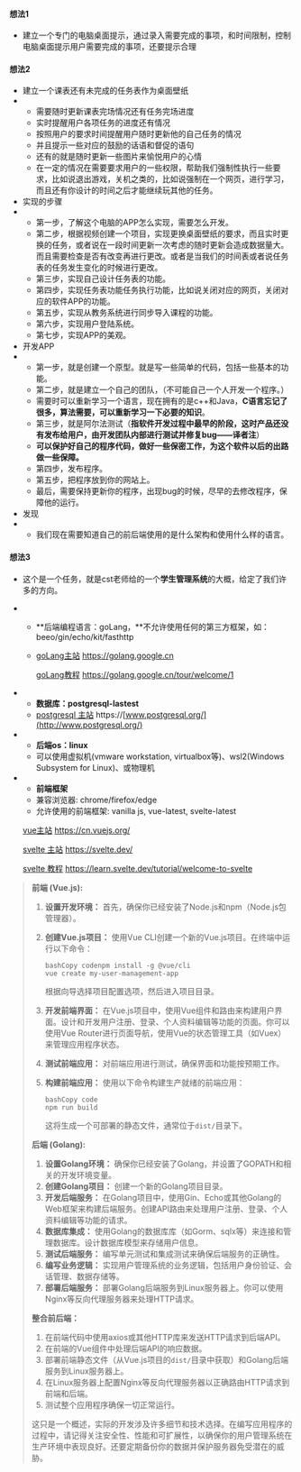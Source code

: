 

#### 想法1

+ 建立一个专门的电脑桌面提示，通过录入需要完成的事项，和时间限制，控制电脑桌面提示用户需要完成的事项，还要提示合理

#### 想法2

+ 建立一个课表还有未完成的任务表作为桌面壁纸
+ + 需要随时更新课表完场情况还有任务完场进度
  + 实时提醒用户各项任务的进度还有情况
  + 按照用户的要求时间提醒用户随时更新他的自己任务的情况
  + 并且提示一些对应的鼓励的话语和督促的语句
  + 还有的就是随时更新一些图片来愉悦用户的心情
  + 在一定的情况在需要要求用户的一些权限，帮助我们强制性执行一些要求，比如说退出游戏，关机之类的，比如说强制在一个网页，进行学习，而且还有你设计的时间之后才能继续玩其他的任务。
+ 实现的步骤
+ + 第一步，了解这个电脑的APP怎么实现，需要怎么开发。
  + 第二步，根据视频创建一个项目，实现更换桌面壁纸的要求，而且实时更换的任务，或者说在一段时间更新一次考虑的随时更新会造成数据量大。而且需要检查是否有改变再进行更改。或者是当我们的时间表或者说任务表的任务发生变化的时候进行更改。
  + 第三步，实现自己设计任务表的功能。
  + 第四步，实现任务表功能任务执行功能，比如说关闭对应的网页，关闭对应的软件APP的功能。
  + 第五步，实现从教务系统进行同步导入课程的功能。
  + 第六步，实现用户登陆系统。
  + 第七步，实现APP的美观。
+ 开发APP
+ + 第一步，就是创建一个原型。就是写一些简单的代码，包括一些基本的功能。
  + 第二步，就是建立一个自己的团队，（不可能自己一个人开发一个程序。）
  + 需要时可以重新学习一个语言，现在拥有的是c++和Java，**C语言忘记了很多，算法需要，可以重新学习一下必要的知识**。
  + 第三步，就是阿尔法测试（**指软件开发过程中最早的阶段，这时产品还没有发布给用户，由开发团队内部进行测试并修复bug——译者注**）
  + **可以保护好自己的程序代码，做好一些保密工作，为这个软件以后的出路做一些保障。**
  + 第四步，发布程序。
  + 第五步，把程序放到你的网站上。
  + 最后，需要保持更新你的程序，出现bug的时候，尽早的去修改程序，保障他的运行。
+ 发现
+ + 我们现在需要知道自己的前后端使用的是什么架构和使用什么样的语言。

#### 想法3

+ 这个是一个任务，就是cst老师给的一个**学生管理系统**的大概，给定了我们许多的方向。

+ + **后端编程语言：goLang，**不允许使用任何的第三方框架，如：beeo/gin/echo/kit/fasthttp

  + [goLang主站](https://golang.google.cn) https://golang.google.cn

    [goLang教程](https://golang.google.cn/tour/welcome/1) https://golang.google.cn/tour/welcome/1

+ + **数据库：postgresql-lastest**
  + [postgresql 主站](https://www.postgresql.org/) https://[www.postgresql.org/](http://www.postgresql.org/)

+ + **后端os：linux**
  + 可以使用虚拟机(vmware workstation, virtualbox等)、wsl2(Windows Subsystem for Linux)、或物理机

+ + **前端框架**
  + 兼容浏览器: chrome/firefox/edge
  + 允许使用的前端框架: vanilla js, vue-latest, svelte-latest

  [vue主站](https://cn.vuejs.org/) https://cn.vuejs.org/

  [svelte 主站](https://svelte.dev/) https://svelte.dev/

  [svelte 教程](https://learn.svelte.dev/tutorial/welcome-to-svelte) https://learn.svelte.dev/tutorial/welcome-to-svelte

> **前端 (Vue.js):**
>
> 1. **设置开发环境：** 首先，确保你已经安装了Node.js和npm（Node.js包管理器）。
>
> 2. **创建Vue.js项目：** 使用Vue CLI创建一个新的Vue.js项目。在终端中运行以下命令：
>
>    ```
>    bashCopy codenpm install -g @vue/cli
>    vue create my-user-management-app
>    ```
>
>    根据向导选择项目配置选项，然后进入项目目录。
>
> 3. **开发前端界面：** 在Vue.js项目中，使用Vue组件和路由来构建用户界面。设计和开发用户注册、登录、个人资料编辑等功能的页面。你可以使用Vue Router进行页面导航，使用Vue的状态管理工具（如Vuex）来管理应用程序状态。
>
> 4. **测试前端应用：** 对前端应用进行测试，确保界面和功能按预期工作。
>
> 5. **构建前端应用：** 使用以下命令构建生产就绪的前端应用：
>
>    ```
>    bashCopy code
>    npm run build
>    ```
>
>    这将生成一个可部署的静态文件，通常位于`dist/`目录下。
>
> **后端 (Golang):**
>
> 1. **设置Golang环境：** 确保你已经安装了Golang，并设置了GOPATH和相关的开发环境变量。
> 2. **创建Golang项目：** 创建一个新的Golang项目目录。
> 3. **开发后端服务：** 在Golang项目中，使用Gin、Echo或其他Golang的Web框架来构建后端服务。创建API路由来处理用户注册、登录、个人资料编辑等功能的请求。
> 4. **数据库集成：** 使用Golang的数据库库（如Gorm、sqlx等）来连接和管理数据库。设计数据库模型来存储用户信息。
> 5. **测试后端服务：** 编写单元测试和集成测试来确保后端服务的正确性。
> 6. **编写业务逻辑：** 实现用户管理系统的业务逻辑，包括用户身份验证、会话管理、数据存储等。
> 7. **部署后端服务：** 部署Golang后端服务到Linux服务器上。你可以使用Nginx等反向代理服务器来处理HTTP请求。
>
> **整合前后端：**
>
> 1. 在前端代码中使用axios或其他HTTP库来发送HTTP请求到后端API。
> 2. 在前端的Vue组件中处理后端API的响应数据。
> 3. 部署前端静态文件（从Vue.js项目的`dist/`目录中获取）和Golang后端服务到Linux服务器上。
> 4. 在Linux服务器上配置Nginx等反向代理服务器以正确路由HTTP请求到前端和后端。
> 5. 测试整个应用程序确保一切正常运行。
>
> 这只是一个概述，实际的开发涉及许多细节和技术选择。在编写应用程序的过程中，请记得关注安全性、性能和可扩展性，以确保你的用户管理系统在生产环境中表现良好。还要定期备份你的数据并保护服务器免受潜在的威胁。